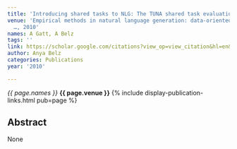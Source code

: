 ```yaml
---
title: 'Introducing shared tasks to NLG: The TUNA shared task evaluation challenges'
venue: 'Empirical methods in natural language generation: data-oriented methods and
  …, 2010'
names: A Gatt, A Belz
tags: ''
link: https://scholar.google.com/citations?view_op=view_citation&hl=en&user=trwwiW4AAAAJ&citation_for_view=trwwiW4AAAAJ:IjCSPb-OGe4C
author: Anya Belz
categories: Publications
year: '2010'

---
```


*{{ page.names }}*
**{{ page.venue }}**
{% include display-publication-links.html pub=page %}
## Abstract

None